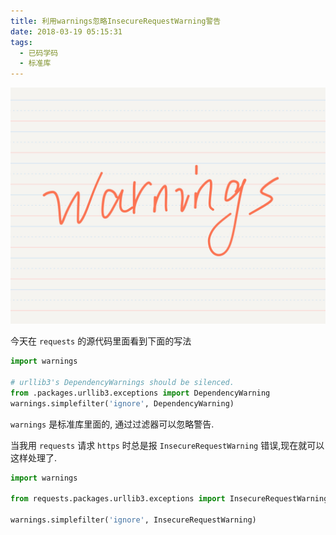 ```yaml
---
title: 利用warnings忽略InsecureRequestWarning警告
date: 2018-03-19 05:15:31
tags:
  - 已码学码
  - 标准库
---
```


![warnings](./assert/2018-03-19.png)

今天在 `requests` 的源代码里面看到下面的写法

```python
import warnings

# urllib3's DependencyWarnings should be silenced.
from .packages.urllib3.exceptions import DependencyWarning
warnings.simplefilter('ignore', DependencyWarning)
```

`warnings` 是标准库里面的, 通过过滤器可以忽略警告.

当我用 `requests` 请求 `https` 时总是报 `InsecureRequestWarning` 错误,现在就可以这样处理了.

```python
import warnings

from requests.packages.urllib3.exceptions import InsecureRequestWarning

warnings.simplefilter('ignore', InsecureRequestWarning)
```
